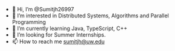 - 👋 Hi, I’m @Sumitjh26997
- 👀 I’m interested in Distributed Systems, Algorithms and Parallel Programming
- 🌱 I’m currently learning Java, TypeScript, C++ 
- 💞️ I’m looking for Summer Internships.
- 📫 How to reach me sumitjh@uw.edu


<!---
Sumitjh26997/Sumitjh26997 is a ✨ special ✨ repository because its `README.md` (this file) appears on your GitHub profile.
You can click the Preview link to take a look at your changes.
--->
